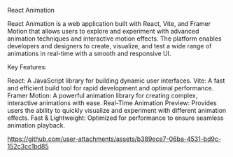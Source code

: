 React Animation

React Animation is a web application built with React, Vite, and Framer Motion that allows users to explore and experiment with advanced animation techniques and interactive motion effects. The platform enables developers and designers to create, visualize, and test a wide range of animations in real-time with a smooth and responsive UI.

Key Features:

React: A JavaScript library for building dynamic user interfaces.
Vite: A fast and efficient build tool for rapid development and optimal performance.
Framer Motion: A powerful animation library for creating complex, interactive animations with ease.
Real-Time Animation Preview: Provides users the ability to quickly visualize and experiment with different animation effects.
Fast & Lightweight: Optimized for performance to ensure seamless animation playback.



https://github.com/user-attachments/assets/b389ece7-06ba-4531-bd9c-152c3cc1bd85

